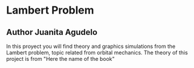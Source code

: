 # Lambert Problem 
## Author Juanita Agudelo 

In this proyect you will find theory and graphics simulations from the Lambert problem, topic related from orbital mechanics. The theory of this project is from "Here the name of the book" 